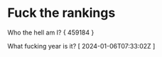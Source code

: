 # Fuck the rankings

Who the hell am I?
{ 459184 }

What fucking year is it?
[ 2024-01-06T07:33:02Z ]
